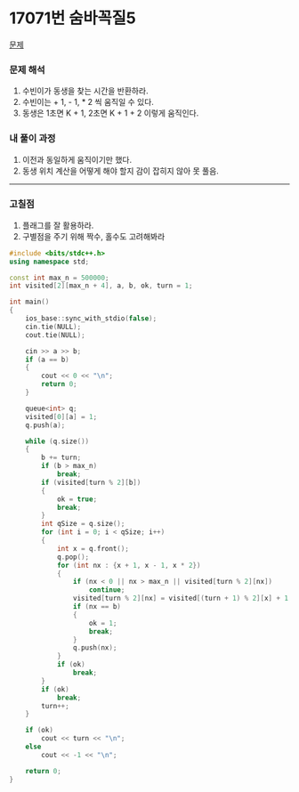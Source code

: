 # 17071번 숨바꼭질5

[문제](https://www.acmicpc.net/problem/17071)

### 문제 해석

1. 수빈이가 동생을 찾는 시간을 반환하라.
2. 수빈이는 + 1, - 1, \* 2 씩 움직일 수 있다.
3. 동생은 1초면 K + 1, 2초면 K + 1 + 2 이렇게 움직인다.

### 내 풀이 과정

1. 이전과 동일하게 움직이기만 했다.
2. 동생 위치 계산을 어떻게 해야 할지 감이 잡히지 않아 못 풀음.

---

### 고칠점

1. 플래그를 잘 활용하라.
2. 구별점을 주기 위해 짝수, 홀수도 고려해봐라

```c++
#include <bits/stdc++.h>
using namespace std;

const int max_n = 500000;
int visited[2][max_n + 4], a, b, ok, turn = 1;

int main()
{
    ios_base::sync_with_stdio(false);
    cin.tie(NULL);
    cout.tie(NULL);

    cin >> a >> b;
    if (a == b)
    {
        cout << 0 << "\n";
        return 0;
    }

    queue<int> q;
    visited[0][a] = 1;
    q.push(a);

    while (q.size())
    {
        b += turn;
        if (b > max_n)
            break;
        if (visited[turn % 2][b])
        {
            ok = true;
            break;
        }
        int qSize = q.size();
        for (int i = 0; i < qSize; i++)
        {
            int x = q.front();
            q.pop();
            for (int nx : {x + 1, x - 1, x * 2})
            {
                if (nx < 0 || nx > max_n || visited[turn % 2][nx])
                    continue;
                visited[turn % 2][nx] = visited[(turn + 1) % 2][x] + 1;
                if (nx == b)
                {
                    ok = 1;
                    break;
                }
                q.push(nx);
            }
            if (ok)
                break;
        }
        if (ok)
            break;
        turn++;
    }

    if (ok)
        cout << turn << "\n";
    else
        cout << -1 << "\n";

    return 0;
}
```
